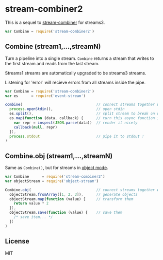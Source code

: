 # stream-combiner2

This is a sequel to
[stream-combiner](https://npmjs.org/package/stream-combiner)
for streams3.

``` js
var Combine = require('stream-combiner2')
```

## Combine (stream1,...,streamN)

Turn a pipeline into a single stream. `Combine` returns a stream that writes to the first stream
and reads from the last stream.

Streams1 streams are automatically upgraded to be streams3 streams.

Listening for 'error' will recieve errors from all streams inside the pipe.

```js
var Combine = require('stream-combiner2')
var es      = require('event-stream')

combine(                                  // connect streams together with `pipe`
  process.openStdin(),                    // open stdin
  es.split(),                             // split stream to break on newlines
  es.map(function (data, callback) {      // turn this async function into a stream
    var repr = inspect(JSON.parse(data))  // render it nicely
    callback(null, repr)
  }),
  process.stdout                          // pipe it to stdout !
)
```

## Combine.obj (stream1,...,streamN)

Same as `Combine()`, but for streams in [object mode](https://nodejs.org/api/stream.html#stream_object_mode).

```js
var Combine      = require('stream-combiner2')
var objectStream = require('object-stream')

Combine.obj(                              // connect streams together with `pipe`
  objectStream.fromArray([1, 2, 3]),      // generate objects
  objectStream.map(function (value) {     // transform them
    return value * 2
  }),
  objectStream.save(function (value) {    // save them
    /* save item... */
  })
)
```

## License

MIT
